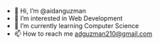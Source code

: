 - 👋 Hi, I’m @aidanguzman
- 👀 I’m interested in Web Development
- 🌱 I’m currently learning Computer Science
- 📫 How to reach me adguzman210@gmail.com

<!---
SOZETTASLOW021/SOZETTASLOW021 is a ✨ special ✨ repository because its `README.md` (this file) appears on your GitHub profile.
You can click the Preview link to take a look at your changes.
--->
